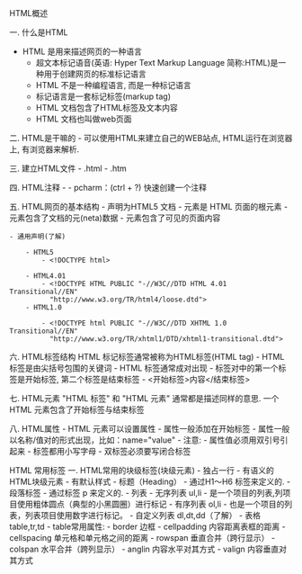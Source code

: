 

HTML概述

一. 什么是HTML
- HTML 是用来描述网页的一种语言
    - 超文本标记语音(英语: Hyper Text  Markup Language 简称:HTML)是一种用于创建网页的标准标记语言
    -  HTML 不是一种编程语言, 而是一种标记语言
    - 标记语言是一套标记标签(markup tag)
    - HTML 文档包含了HTML标签及文本内容
    - HTML 文档也叫做web页面
    
二. HTML是干嘛的
    - 可以使用HTML来建立自己的WEB站点, HTML运行在浏览器上, 有浏览器来解析.
    
三. 建立HTML文件
    - .html
    - .htm
    
四. HTML注释
    - <!--注释内容--> 
    - pcharm：(ctrl + ?) 快速创建一个注释
    
五. HTML网页的基本结构
    - <!DOCTYPE html>   声明为HTML5 文档
    - <html>    元素是 HTML 页面的根元素
    - <head>    元素包含了文档的元(neta)数据
    - <body>    元素包含了可见的页面内容
    
    - 通用声明(了解)
    
        - HTML5
            - <!DOCTYPE html>   
            
        - HTML4.01
            - <!DOCTYPE HTML PUBLIC "-//W3C//DTD HTML 4.01 Transitional//EN"
              "http://www.w3.org/TR/html4/loose.dtd">         
        - HTML1.0
        
            - <!DOCTYPE html PUBLIC "-//W3C//DTD XHTML 1.0 Transitional//EN"
              "http://www.w3.org/TR/xhtml1/DTD/xhtml1-transitional.dtd">
              
六. HTML标签结构
HTML 标记标签通常被称为HTML标签(HTML tag)
    - HTML 标签是由尖括号包围的关键词
    - HTML 标签通常成对出现
    - 标签对中的第一个标签是开始标签, 第二个标签是结束标签
        - <开始标签>内容</结束标签>
        
七. HTML元素
"HTML 标签" 和 "HTML 元素" 通常都是描述同样的意思. 一个 HTML 元素包含了开始标签与结束标签

八. HTML属性
    - HTML 元素可以设置属性
    - 属性一般添加在开始标签
    - 属性一般以名称/值对的形式出现，比如：name="value"
    - 注意: 
        - 属性值必须用双引号引起来
        - 标签都用小写字母
        - 双标签必须要写闭合标签
        

HTML 常用标签
一. HTML常用的块级标签(块级元素)
    - 独占一行
    - 有语义的HTML块级元素
    - 有默认样式
    - 标题（Heading） 
        - 通过H1～H6 标签来定义的.
    - 段落标签
        - 通过标签 p 来定义的.
    - 列表
        - 无序列表 ul,li
            - 是一个项目的列表,列项目使用粗体圆点（典型的小黑圆圈）进行标记
        - 有序列表 ol,li
            - 也是一个项目的列表，列表项目使用数字进行标记。
        - 自定义列表 dl,dt,dd（了解）
    - 表格 table,tr,td
        - table常用属性:
            - border        边框
            - cellpadding   内容距离表框的距离
            - cellspacing   单元格和单元格之间的距离
            - rowspan       垂直合并（跨行显示）
            - colspan       水平合并（跨列显示）
            - anglin        内容水平对其方式
            - valign        内容垂直对其方式
